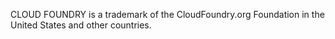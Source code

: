 CLOUD FOUNDRY is a trademark of the CloudFoundry.org Foundation in the United States and other countries.
